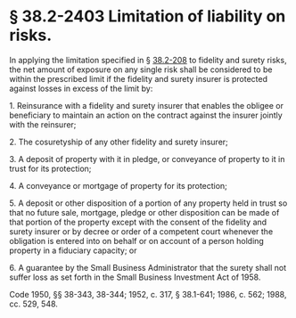 # § 38.2-2403 Limitation of liability on risks.

<p>In applying the limitation specified in § <a href='http://law.lis.virginia.gov/vacode/38.2-208/'>38.2-208</a> to fidelity and surety risks, the net amount of exposure on any single risk shall be considered to be within the prescribed limit if the fidelity and surety insurer is protected against losses in excess of the limit by:</p><p>1. Reinsurance with a fidelity and surety insurer that enables the obligee or beneficiary to maintain an action on the contract against the insurer jointly with the reinsurer;</p><p>2. The cosuretyship of any other fidelity and surety insurer;</p><p>3. A deposit of property with it in pledge, or conveyance of property to it in trust for its protection;</p><p>4. A conveyance or mortgage of property for its protection;</p><p>5. A deposit or other disposition of a portion of any property held in trust so that no future sale, mortgage, pledge or other disposition can be made of that portion of the property except with the consent of the fidelity and surety insurer or by decree or order of a competent court whenever the obligation is entered into on behalf or on account of a person holding property in a fiduciary capacity; or</p><p>6. A guarantee by the Small Business Administrator that the surety shall not suffer loss as set forth in the Small Business Investment Act of 1958.</p><p>Code 1950, §§ 38-343, 38-344; 1952, c. 317, § 38.1-641; 1986, c. 562; 1988, cc. 529, 548.</p>
